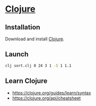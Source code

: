 # [Clojure](https://clojure.org)

## Installation

Download and install [Clojure](https://clojure.org/guides/getting_started).

## Launch

```sh
clj sort.clj 0 24 3 1 -5 1 1.1
```

## Learn Clojure
- https://clojure.org/guides/learn/syntax
- https://clojure.org/api/cheatsheet
